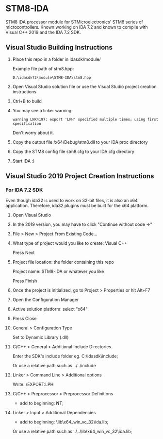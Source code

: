 # STM8-IDA
STM8 IDA processor module for STMicroelectronics' STM8 series of microcontrollers.
Known working on IDA 7.2 and known to compile with Visual C++ 2019 and the IDA 7.2 SDK.

## Visual Studio Building Instructions

1. Place this repo in a folder in idasdk/module/

    Example file path of stm8.hpp:
    
    `D:\idasdk72\module\STM8-IDA\stm8.hpp`
    
2. Open Visual Studio solution file or use the Visual Studio project creation instructions
3. Ctrl+B to build
4. You may see a linker warning:

    `warning LNK4197: export 'LPH' specified multiple times; using first specification`
    
    Don't worry about it.
    
5. Copy the output file /x64/Debug/stm8.dll to your IDA proc directory
6. Copy the STM8 config file stm8.cfg to your IDA cfg directory
7. Start IDA :)

## Visual Studio 2019 Project Creation Instructions

### For IDA 7.2 SDK

Even though ida32 is used to work on 32-bit files, it is also an x64 application. Therefore, ida32 plugins must be built for the x64 platform.

1. Open Visual Studio
2. In the 2019 version, you may have to click "Continue without code ->"
3. File > New > Project From Existing Code...
2. What type of project would you like to create: Visual C++
   
   Press Next

3. Project file location: the folder containing this repo
   
   Project name: STM8-IDA or whatever you like
   
   Press Finish

4. Once the project is initialized, go to Project > Properties or hit Alt+F7
5. Open the Configuration Manager
6. Active solution platform: select "x64"
7. Press Close
8. General > Configuration Type

     Set to Dynamic Library (.dll)

9. C/C++ > General > Additional Include Directories

     Enter the SDK's include folder eg. C:\idasdk\include;
     
     Or use a relative path such as ../../include

8. Linker > Command Line > Additional options

     Write: /EXPORT:LPH

9. C/C++ > Preprocessor > Preprocessor Definitions

      - add to beginning: __NT__;

10. Linker > Input > Additional Dependencies

      - add to beginning: <IDA SDK dir>\lib\x64_win_vc_32\ida.lib;
  
      Or use a relative path such as ..\\..\lib\x64_win_vc_32\ida.lib;
